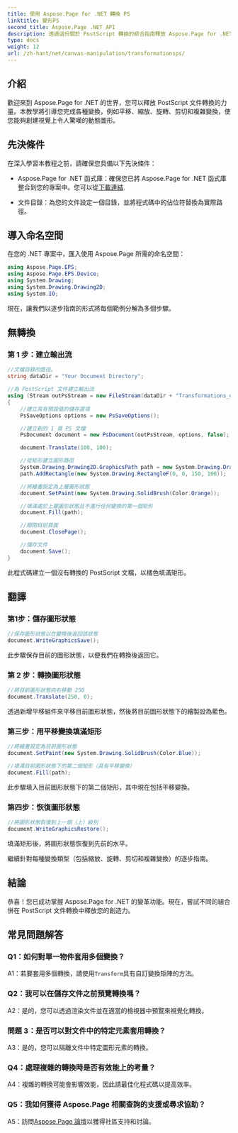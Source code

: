 ```yaml
---
title: 使用 Aspose.Page for .NET 轉換 PS
linktitle: 變形PS
second_title: Aspose.Page .NET API
description: 透過這份關於 PostScript 轉換的綜合指南釋放 Aspose.Page for .NET 的潛力。輕鬆建立動態圖形。
type: docs
weight: 12
url: /zh-hant/net/canvas-manipulation/transformationsps/
---
```

## 介紹

歡迎來到 Aspose.Page for .NET 的世界，您可以釋放 PostScript 文件轉換的力量。本教學將引導您完成各種變換，例如平移、縮放、旋轉、剪切和複雜變換，使您能夠創建視覺上令人驚嘆的動態圖形。

## 先決條件

在深入學習本教程之前，請確保您具備以下先決條件：

-  Aspose.Page for .NET 函式庫：確保您已將 Aspose.Page for .NET 函式庫整合到您的專案中。您可以從[下載連結](https://releases.aspose.com/page/net/).

- 文件目錄：為您的文件設定一個目錄，並將程式碼中的佔位符替換為實際路徑。

## 導入命名空間

在您的 .NET 專案中，匯入使用 Aspose.Page 所需的命名空間：

```csharp
using Aspose.Page.EPS;
using Aspose.Page.EPS.Device;
using System.Drawing;
using System.Drawing.Drawing2D;
using System.IO;
```

現在，讓我們以逐步指南的形式將每個範例分解為多個步驟。


## 無轉換

### 第 1 步：建立輸出流

```csharp
//文檔目錄的路徑。
string dataDir = "Your Document Directory";

//為 PostScript 文件建立輸出流
using (Stream outPsStream = new FileStream(dataDir + "Transformations_outPS.ps", FileMode.Create))
{
    //建立具有預設值的儲存選項
    PsSaveOptions options = new PsSaveOptions();

    //建立新的 1 頁 PS 文檔
    PsDocument document = new PsDocument(outPsStream, options, false);

    document.Translate(100, 100);

    //從矩形建立圖形路徑
    System.Drawing.Drawing2D.GraphicsPath path = new System.Drawing.Drawing2D.GraphicsPath();
    path.AddRectangle(new System.Drawing.RectangleF(0, 0, 150, 100));

    //將繪畫設定為上層圖形狀態
    document.SetPaint(new System.Drawing.SolidBrush(Color.Orange));

    //填滿處於上層圖形狀態且不進行任何變換的第一個矩形
    document.Fill(path);

    //關閉目前頁面
    document.ClosePage();

    //儲存文件
    document.Save();
}
```

此程式碼建立一個沒有轉換的 PostScript 文檔，以橘色填滿矩形。

## 翻譯

### 第1步：儲存圖形狀態

```csharp
//保存圖形狀態以在變換後返回該狀態
document.WriteGraphicsSave();
```

此步驟保存目前的圖形狀態，以便我們在轉換後返回它。

### 第 2 步：轉換圖形狀態

```csharp
//將目前圖形狀態向右移動 250
document.Translate(250, 0);
```

透過新增平移組件來平移目前圖形狀態，然後將目前圖形狀態下的繪製設為藍色。

### 第三步：用平移變換填滿矩形

```csharp
//將繪畫設定為目前圖形狀態
document.SetPaint(new System.Drawing.SolidBrush(Color.Blue));

//填滿目前圖形狀態下的第二個矩形（具有平移變換）
document.Fill(path);
```

此步驟填入目前圖形狀態下的第二個矩形，其中現在包括平移變換。

### 第四步：恢復圖形狀態

```csharp
//將圖形狀態恢復到上一個（上）級別
document.WriteGraphicsRestore();
```

填滿矩形後，將圖形狀態恢復到先前的水平。

繼續針對每種變換類型（包括縮放、旋轉、剪切和複雜變換）的逐步指南。

## 結論

恭喜！您已成功掌握 Aspose.Page for .NET 的變革功能。現在，嘗試不同的組合併在 PostScript 文件轉換中釋放您的創造力。

## 常見問題解答

### Q1：如何對單一物件套用多個變換？

A1：若要套用多個轉換，請使用`Transform`具有自訂變換矩陣的方法。

### Q2：我可以在儲存文件之前預覽轉換嗎？

A2：是的，您可以透過渲染文件並在適當的檢視器中預覽來視覺化轉換。

### 問題 3：是否可以對文件中的特定元素套用轉換？

A3：是的，您可以隔離文件中特定圖形元素的轉換。

### Q4：處理複雜的轉換時是否有效能上的考量？

A4：複雜的轉換可能會影響效能，因此請最佳化程式碼以提高效率。

### Q5：我如何獲得 Aspose.Page 相關查詢的支援或尋求協助？

 A5：訪問[Aspose.Page 論壇](https://forum.aspose.com/c/page/39)以獲得社區支持和討論。